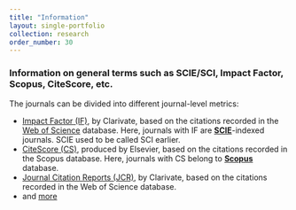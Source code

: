 ```yaml
---
title: "Information"
layout: single-portfolio
collection: research
order_number: 30
---
```


### Information on general terms such as SCIE/SCI, Impact Factor, Scopus, CiteScore, etc. 

The journals can be divided into different journal-level metrics:
- [Impact Factor (IF)](https://en.wikipedia.org/wiki/Impact_factor), by Clarivate, based on the citations recorded in the [Web of Science](https://en.wikipedia.org/wiki/Web_of_Science) database. Here, journals with IF are <strong>[SCIE](https://en.wikipedia.org/wiki/Science_Citation_Index_Expanded)</strong>-indexed journals. SCIE used to be called SCI earlier.
- [CiteScore (CS)](https://en.wikipedia.org/wiki/CiteScore), produced by Elsevier, based on the citations recorded in the Scopus database. Here, journals with CS belong to <strong>[Scopus](https://en.wikipedia.org/wiki/Scopus)</strong> database.
- [Journal Citation Reports (JCR)](https://en.wikipedia.org/wiki/Journal_Citation_Reports), by Clarivate, based on the citations recorded in the Web of Science database.
-  and [more](https://en.wikipedia.org/wiki/Citation_impact)


